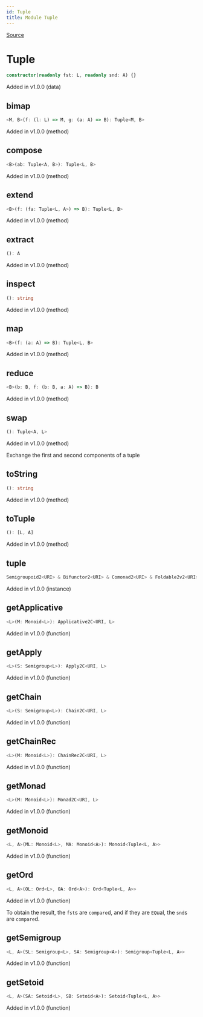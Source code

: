 ```yaml
---
id: Tuple
title: Module Tuple
---
```


[Source](https://github.com/gcanti/fp-ts/blob/master/src/Tuple.ts)

# Tuple

```ts
constructor(readonly fst: L, readonly snd: A) {}
```

Added in v1.0.0 (data)

## bimap

```ts
<M, B>(f: (l: L) => M, g: (a: A) => B): Tuple<M, B>
```

Added in v1.0.0 (method)

## compose

```ts
<B>(ab: Tuple<A, B>): Tuple<L, B>
```

Added in v1.0.0 (method)

## extend

```ts
<B>(f: (fa: Tuple<L, A>) => B): Tuple<L, B>
```

Added in v1.0.0 (method)

## extract

```ts
(): A
```

Added in v1.0.0 (method)

## inspect

```ts
(): string
```

Added in v1.0.0 (method)

## map

```ts
<B>(f: (a: A) => B): Tuple<L, B>
```

Added in v1.0.0 (method)

## reduce

```ts
<B>(b: B, f: (b: B, a: A) => B): B
```

Added in v1.0.0 (method)

## swap

```ts
(): Tuple<A, L>
```

Added in v1.0.0 (method)

Exchange the first and second components of a tuple

## toString

```ts
(): string
```

Added in v1.0.0 (method)

## toTuple

```ts
(): [L, A]
```

Added in v1.0.0 (method)

## tuple

```ts
Semigroupoid2<URI> & Bifunctor2<URI> & Comonad2<URI> & Foldable2v2<URI> & Traversable2v2<URI>
```

Added in v1.0.0 (instance)

## getApplicative

```ts
<L>(M: Monoid<L>): Applicative2C<URI, L>
```

Added in v1.0.0 (function)

## getApply

```ts
<L>(S: Semigroup<L>): Apply2C<URI, L>
```

Added in v1.0.0 (function)

## getChain

```ts
<L>(S: Semigroup<L>): Chain2C<URI, L>
```

Added in v1.0.0 (function)

## getChainRec

```ts
<L>(M: Monoid<L>): ChainRec2C<URI, L>
```

Added in v1.0.0 (function)

## getMonad

```ts
<L>(M: Monoid<L>): Monad2C<URI, L>
```

Added in v1.0.0 (function)

## getMonoid

```ts
<L, A>(ML: Monoid<L>, MA: Monoid<A>): Monoid<Tuple<L, A>>
```

Added in v1.0.0 (function)

## getOrd

```ts
<L, A>(OL: Ord<L>, OA: Ord<A>): Ord<Tuple<L, A>>
```

Added in v1.0.0 (function)

To obtain the result, the `fst`s are `compare`d, and if they are `EQ`ual, the
`snd`s are `compare`d.

## getSemigroup

```ts
<L, A>(SL: Semigroup<L>, SA: Semigroup<A>): Semigroup<Tuple<L, A>>
```

Added in v1.0.0 (function)

## getSetoid

```ts
<L, A>(SA: Setoid<L>, SB: Setoid<A>): Setoid<Tuple<L, A>>
```

Added in v1.0.0 (function)
